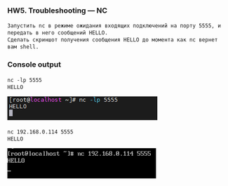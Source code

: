 ### HW5. Troubleshooting — NC
``` 
Запустить nc в режиме ожидания входящих подключений на порту 5555, и передать в него сообщений HELLO.
Сделать скриншот получения сообщения HELLO до момента как nc вернет вам shell.
```
### Console output
``` 
nc -lp 5555
HELLO
```
![screen shot web page](https://github.com/v-kostyukov/ithillel-tasks/blob/master/HW5/img/screen1.png)
```
nc 192.168.0.114 5555
HELLO
```
![screen shot web page](https://github.com/v-kostyukov/ithillel-tasks/blob/master/HW5/img/screen2.png)